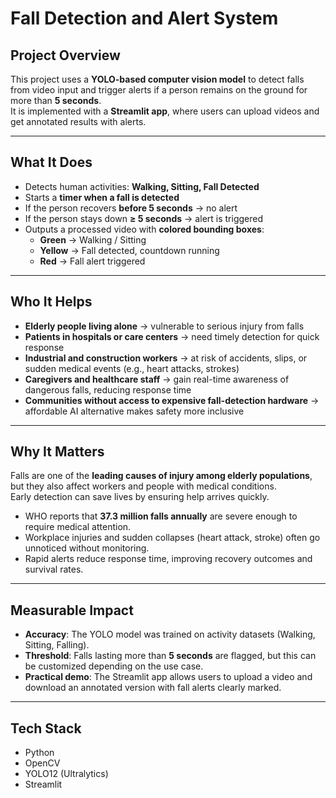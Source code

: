 # Fall Detection and Alert System  

## Project Overview  
This project uses a **YOLO-based computer vision model** to detect falls from video input and trigger alerts if a person remains on the ground for more than **5 seconds**.  
It is implemented with a **Streamlit app**, where users can upload videos and get annotated results with alerts.  

---

## What It Does  
- Detects human activities: **Walking, Sitting, Fall Detected**  
- Starts a **timer when a fall is detected**  
- If the person recovers **before 5 seconds** → no alert  
- If the person stays down **≥ 5 seconds** → alert is triggered  
- Outputs a processed video with **colored bounding boxes**:  
  - **Green** → Walking / Sitting  
  - **Yellow** → Fall detected, countdown running  
  - **Red** → Fall alert triggered  

---

## Who It Helps  
- **Elderly people living alone** → vulnerable to serious injury from falls  
- **Patients in hospitals or care centers** → need timely detection for quick response  
- **Industrial and construction workers** → at risk of accidents, slips, or sudden medical events (e.g., heart attacks, strokes)  
- **Caregivers and healthcare staff** → gain real-time awareness of dangerous falls, reducing response time  
- **Communities without access to expensive fall-detection hardware** → affordable AI alternative makes safety more inclusive  

---

## Why It Matters  
Falls are one of the **leading causes of injury among elderly populations**, but they also affect workers and people with medical conditions.  
Early detection can save lives by ensuring help arrives quickly.  

- WHO reports that **37.3 million falls annually** are severe enough to require medical attention.  
- Workplace injuries and sudden collapses (heart attack, stroke) often go unnoticed without monitoring.  
- Rapid alerts reduce response time, improving recovery outcomes and survival rates.  

---

## Measurable Impact  
- **Accuracy**: The YOLO model was trained on activity datasets (Walking, Sitting, Falling).  
- **Threshold**: Falls lasting more than **5 seconds** are flagged, but this can be customized depending on the use case.  
- **Practical demo**: The Streamlit app allows users to upload a video and download an annotated version with fall alerts clearly marked.  

---

## Tech Stack  
- Python  
- OpenCV  
- YOLO12 (Ultralytics)  
- Streamlit  

